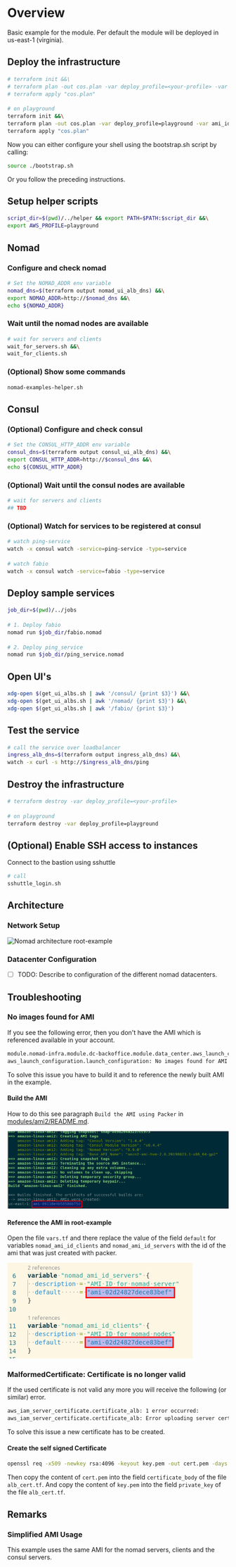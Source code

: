 # Overview

Basic example for the module.
Per default the module will be deployed in us-east-1 (virginia).

## Deploy the infrastructure

```bash
# terraform init &&\
# terraform plan -out cos.plan -var deploy_profile=<your-profile> -var ami_id=<ami_with_nomad_consul_docker> &&\
# terraform apply "cos.plan"

# on playground
terraform init &&\
terraform plan -out cos.plan -var deploy_profile=playground -var ami_id=ami-004a32b425845383a &&\
terraform apply "cos.plan"
```

Now you can either configure your shell using the bootstrap.sh script by calling:

```bash
source ./bootstrap.sh
```

Or you follow the preceding instructions.

## Setup helper scripts

```bash
script_dir=$(pwd)/../helper && export PATH=$PATH:$script_dir &&\
export AWS_PROFILE=playground
```

## Nomad

### Configure and check nomad

```bash
# Set the NOMAD_ADDR env variable
nomad_dns=$(terraform output nomad_ui_alb_dns) &&\
export NOMAD_ADDR=http://$nomad_dns &&\
echo ${NOMAD_ADDR}
```

### Wait until the nomad nodes are available

```bash
# wait for servers and clients
wait_for_servers.sh &&\
wait_for_clients.sh
```

### (Optional) Show some commands

```bash
nomad-examples-helper.sh
```

## Consul

### (Optional) Configure and check consul

```bash
# Set the CONSUL_HTTP_ADDR env variable
consul_dns=$(terraform output consul_ui_alb_dns) &&\
export CONSUL_HTTP_ADDR=http://$consul_dns &&\
echo ${CONSUL_HTTP_ADDR}
```

### (Optional) Wait until the consul nodes are available

```bash
# wait for servers and clients
## TBD
```

### (Optional) Watch for services to be registered at consul

```bash
# watch ping-service
watch -x consul watch -service=ping-service -type=service

# watch fabio
watch -x consul watch -service=fabio -type=service
```

## Deploy sample services

```bash
job_dir=$(pwd)/../jobs

# 1. Deploy fabio
nomad run $job_dir/fabio.nomad

# 2. Deploy ping_service
nomad run $job_dir/ping_service.nomad
```

## Open UI's

```bash
xdg-open $(get_ui_albs.sh | awk '/consul/ {print $3}') &&\
xdg-open $(get_ui_albs.sh | awk '/nomad/ {print $3}') &&\
xdg-open $(get_ui_albs.sh | awk '/fabio/ {print $3}')
```

## Test the service

```bash
# call the service over loadbalancer
ingress_alb_dns=$(terraform output ingress_alb_dns) &&\
watch -x curl -s http://$ingress_alb_dns/ping
```

## Destroy the infrastructure

```bash
# terraform destroy -var deploy_profile=<your-profile>

# on playground
terraform destroy -var deploy_profile=playground
```

## (Optional) Enable SSH access to instances

Connect to the bastion using sshuttle

```bash
# call
sshuttle_login.sh
```

## Architecture

### Network Setup

![Nomad architecture root-example](https://raw.githubusercontent.com/MatthiasScholz/cos/master/_docs/architecture-root-example.png)

### Datacenter Configuration

- [ ] TODO: Describe to configuration of the different nomad datacenters.

## Troubleshooting

### No images found for AMI

If you see the following error, then you don't have the AMI which is referenced available in your account.

```bash
module.nomad-infra.module.dc-backoffice.module.data_center.aws_launch_configuration.launch_configuration: 1 error occurred:
aws_launch_configuration.launch_configuration: No images found for AMI ami-02d24827dece83bef
```

To solve this issue you have to build it and to reference the newly built AMI in the example.

#### Build the AMI

How to do this see paragraph `Build the AMI using Packer` in [modules/ami2/README.md](../../modules/ami2/README.md).

![output of ami creation](create_ami_output.png)

#### Reference the AMI in root-example

Open the file `vars.tf` and there replace the value of the field `default` for variables `nomad_ami_id_clients` and `nomad_ami_id_servers` with the id of the ami that was just created with packer.

![reference the ami](ref_ami.png)

### MalformedCertificate: Certificate is no longer valid

If the used certificate is not valid any more you will receive the following (or similar) error.

```bash
aws_iam_server_certificate.certificate_alb: 1 error occurred:
aws_iam_server_certificate.certificate_alb: Error uploading server certificate, error: MalformedCertificate: Certificate is no longer valid. The 'Not After' date restriction on the certificate has passed.
```

To solve this issue a new certificate has to be created.

#### Create the self signed Certificate

```bash
openssl req -x509 -newkey rsa:4096 -keyout key.pem -out cert.pem -days 365 -nodes
```

Then copy the content of `cert.pem` into the field `certificate_body` of the file `alb_cert.tf`.
And copy the content of `key.pem` into the field `private_key` of the file `alb_cert.tf`.


## Remarks

### Simplified AMI Usage

This example uses the same AMI for the nomad servers, clients and the consul servers.
